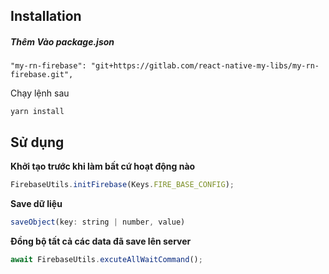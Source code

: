 ## Installation

##### Thêm Vào package.json
```
"my-rn-firebase": "git+https://gitlab.com/react-native-my-libs/my-rn-firebase.git",
```

Chạy  lệnh sau
```
yarn install
```

## Sử dụng

**Khởi tạo trước khi làm bất cứ hoạt động nào**
```javascript
FirebaseUtils.initFirebase(Keys.FIRE_BASE_CONFIG);
```

**Save dữ liệu**
```javascript
saveObject(key: string | number, value)
```

**Đồng bộ tất cả các data đã save lên server**
```javascript
await FirebaseUtils.excuteAllWaitCommand();
```
